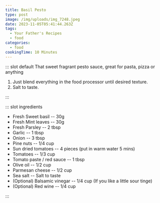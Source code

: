 ```yaml
---
title: Basil Pesto
type: post
image: /img/uploads/img_7248.jpeg
date: 2023-11-05T05:41:44.263Z
tags:
  - Your Father's Recipes
  - food
categories:
  - food
cookingTime: 10 Minutes
---
```

::: slot default
That sweet fragrant pesto sauce, great for pasta, pizza or anything

<!-- more -->

1. Just blend everything in the food processor until desired texture.
2. S﻿alt to taste.

:::

::: slot ingredients

* Fresh Sweet basil -- 30g
* Fresh Mint leaves -- 30g 
* Fresh Parsley -- 2 tbsp
* Garlic -- 1 tbsp
* Onion -- 3 tbsp
* Pine nuts -- 1/4 cup
* Sun dried tomatoes -- 4 pieces (put in warm water 5 mins)
* Tomatoes -- 1/3 cup
* Tomato paste / red sauce -- 1 tbsp
* Olive oil -- 1/2 cup 
* Parmesan cheese -- 1/2 cup
* Sea salt -- Salt to taste
* (Optional) Balsamic vinegar -- 1/4 cup (If you like a little sour tinge)
* (Optional) Red wine -- 1/4 cup

:::